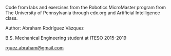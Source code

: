 
Code from labs and exercises from the Robotics MicroMaster program from The University of Pennsylvania through edx.org and Artificial Intelligence class.

Author: Abraham Rodríguez Vázquez

B.S. Mechanical Engineering student at ITESO 2015-2019

rguez.abraham@gmail.com
